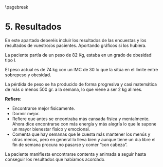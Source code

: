 \pagebreak

# 5. Resultados

En este apartado deberéis incluir los resultados de las encuestas y los resultados de vuestro/os pacientes. Aportando gráficos si los hubiera.


La paciente partía de un peso de 82 Kg, estaba en un grado de obesidad tipo I. 

El peso actual es de 74 kg con un IMC de 30 lo que la sitúa en el límite entre sobrepeso y obesidad. 

La pérdida de peso se ha producido de forma progresiva y casi matemática de más o menos 500 gr. a la semana, lo que viene a ser 2 kg al mes. 

**Refiere**: 

- Encontrarse mejor físicamente.  
- Dormir mejor.  
- Refiere que antes se encontraba más cansada física y mentalmente.
  Ahora dice encontrarse con más energía y más alegría lo que le supone un mayor bienestar físico y emocional.
- Comenta que hay semanas que le cuesta más mantener los menús y otras menos, pero en general lo lleva bien y aunque tiene un día libre el fin de semana procura no pasarse y comer “con cabeza”.  

La paciente manifiesta encontrarse contenta y animada a seguir hasta conseguir los resultados que habíamos acordado.
